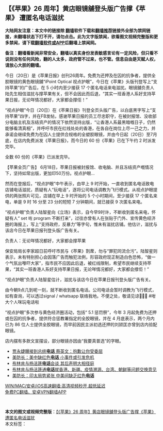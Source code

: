 <h2>【《苹果》26 周年】黄店眼镜舖登头版广告撑《苹果》 遭匿名电话滋扰</h2> <p class="notice"><b>大陆网友注意：本文中的链接除 <a href="https://github.com/bannedbook/fanqiang" >翻墙</a>软件下载和<a href="https://github.com/killgcd/justmysocks/blob/master/README.md">翻墙推荐</a>链接外全部为禁网链接，未翻墙状态下打不开，请勿点击。此为文字版禁闻，欲看图文视频完整版和更多禁闻，请下载<a href="https://github.com/bannedbook/fanqiang">翻墙软件或APP</a>后翻墙上禁闻网。</p><p>备注：翻墙看新闻非常安全，翻墙以真实身份发表敏感言论有一定风险，但只看不说则没有任何风险，翻的人太多，政府管不过来，也不管。信息自由是天赋人权，请放心大胆的翻墙。</b></p>  <div class="entry">  <p>今日（20日）是《苹果日报》创刊26周年。免费为还押及在囚的抗争者，提供全胶眼镜的黄色眼镜舖“iPoint Optical 视点护眼”，今日在《苹果》头版刊登写上“支持苹果”的广告后，在 5 小时内至少接获 17 个匿名电话来电滋扰。眼镜舖负责人陆先生相信滋扰与撑苹果有关，但不会因此而后退，“其实一班香港人系好支持苹果日报，无论咩情况都好，大家都会撑佢！”</p> <p>“视点护眼”今日（20日）在《苹果日报》刊登全页头版广告，以白底黑字写上“支持苹果”四字，并在FB发帖，感谢苹果日报的员工尽忠职守，在被封报馆、没收部分电脑主机及冻结资产的情况下依然坚持出版，“让香港人系最黑暗嘅日子，仍然能够看清真相”，并呼吁市民在红线处处的香港，在各自在岗位上尽一己之力，并承诺会继续免费为在囚人士提供合规格的全塑胶眼镜，并由今日起（20日）至7月底，在店内免费派发《苹果日报》，而今日的 60 份《苹果》已在下午约 2 时派发完毕。</p> <p>全数 60 份的《苹果》已派发完毕。</p>  <p>【苹果全页广告】 6月18日，苹果日报被封报馆、收电脑、并且冻结资产嘅情况下，坚持如常出版，更加印50万份。视点护眼&#8230;</p> <p>然而在登报后，“视点护眼”中午表示，由早上 9 时开始，一直收到匿名电话致电店铺电话滋扰，质疑有人“玩电话”，逐将公司电话调教为飞行模式。从视点护眼提供的两张照片可见，店铺在早上 9 时开始的 5 个小时期间，至少接获 17 个匿名来电，单是 9 时 16 分至 23 分的短短 7 分钟期间，就已接获 9 次匿名来电。</p> <p>“视点护眼”负责人陆智星向《立场》表示，自今早9时许，不断收到匿名来电，怀疑有人“ set 咗 program 不断打来”，过往亦曾有人在张贴于门外、宣传黄色经济圈的海报上，写上“支持政府，反暴力”等字句，惟未有滋扰店铺。他估计，滋扰与该店今日在苹果日报刊登头版广告有关。</p>  <p>负责人：无论咩情况都好，大家都会撑苹果</p> <p>保安局局长李家超日前呼吁市民与《苹果》割蓆，勿与“罪犯同流合污”。陆智星则表示，未有特别担心会因落广告而触犯法例，形容政府现正制造白色恐怖，“做一个气氛出嚟吓大家”，指市民不应因此后退，被红线限制，希望市民继续支持苹果，“其实一班香港人系好支持苹果日报，无论咩情况都好，大家都会撑佢！”</p> <p>“视点护眼”负责人陆智星估计，滋扰与该店今日在苹果日报刊登头版广告有关。</p>  <p>由今朝9点几到呢一刻，就不断收到匿名电话。公司电话会暂时调教为飞行模式，如有查询，可以透过signal / whatsapp 联络我地。不便之处，敬请见谅🙇🏻‍♂️ #咁大个人咪玩电话啦</p> <p>“视点护眼”多次参与黄色经济圈活动，包括“ 5.1 惩罚祭”，今年 3 月起免费为还押或在囚的抗争者，提供符合惩教署指定的全胶眼镜，并在 4 月底表示，两个月内已为 86 位人士提供全胶眼镜，而早前因民主派初选还押的刘颕匡亦曾到店内验配眼镜。</p> <p>店内摆有多款文宣摆设，部分眼镜亦因由“我要真普选”的字眼。</p>  <ul class='op-related-articles' title='相关阅读'> <li><a href='https://www.bannedbook.org/bnews/taiwannews/20210618/1569181.html' target='_blank'>贾永婕曝接到总统<b>电话</b> 蔡英文：抱歉让你受委屈</a></li> <li><a href='https://www.bannedbook.org/bnews/cbnews/20210612/1565165.html' target='_blank'>美防长：美中缺红色<b>电话</b> 小事件或引发危机</a></li> <li><a href='https://www.bannedbook.org/bnews/comments/20210612/1565072.html' target='_blank'>布林肯与杨洁篪<b>电话</b>会谈 其后声明大相径庭</a></li> <li><a href='https://www.bannedbook.org/bnews/headline/20210612/1565005.html' target='_blank'>布林肯与杨洁篪通<b>电话</b>就香港、新疆、疫情溯源、台湾、朝鲜等问题交换意见</a></li> <li><a href='https://www.bannedbook.org/bnews/cbnews/20210611/1564952.html' target='_blank'>美防长：印太局势紧张 中美间缺乏红色<b>电话</b></a></li> </ul> <p class="texttj"> <a href="https://github.com/bannedbook/fanqiang/wiki/V2ray%E6%9C%BA%E5%9C%BA" target="_blank">WIN/MAC/安卓/iOS高速翻墙:高清视频秒开,超低延迟</a><br/> <a href="https://github.com/bannedbook/fanqiang/wiki/%E7%A6%81%E9%97%BB%E7%BD%91%E5%AE%89%E5%8D%93%E7%BF%BB%E5%A2%99%E6%96%B0%E9%97%BBAPP" target="_blank">免费PC翻墙、安卓VPN翻墙APP</a></p><p> </p><a name='sharetosocial'></a>       <div><b>本文的图文或视频完整版</b>：<a href='https://www.bannedbook.org/bnews/comments/20210620/1570697.html'>【《苹果》26 周年】黄店眼镜舖登头版广告撑《苹果》 遭匿名电话滋扰</a></div>  </div><!--END ENTRY--> <div class="postfooter"> <div>本文标签：</div>  </div><!--END POSTFOOTER--> 